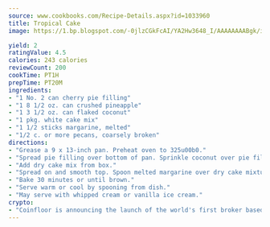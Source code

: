 ```yaml
---
source: www.cookbooks.com/Recipe-Details.aspx?id=1033960
title: Tropical Cake
image: https://1.bp.blogspot.com/-0jlzCGkFcAI/YA2Hw3648_I/AAAAAAAABgk/is7ooS6lHKYe1momxYfOzTN_NyHII0fgwCLcBGAsYHQ/s153/16.png

yield: 2
ratingValue: 4.5
calories: 243 calories
reviewCount: 200
cookTime: PT1H
prepTime: PT20M
ingredients:
- "1 No. 2 can cherry pie filling"
- "1 8 1/2 oz. can crushed pineapple"
- "1 3 1/2 oz. can flaked coconut"
- "1 pkg. white cake mix"
- "1 1/2 sticks margarine, melted"
- "1/2 c. or more pecans, coarsely broken"
directions:
- "Grease a 9 x 13-inch pan. Preheat oven to 325u00b0."
- "Spread pie filling over bottom of pan. Sprinkle coconut over pie filling. Add crushed pineapple with juice. Spread evenly."
- "Add dry cake mix from box."
- "Spread on and smooth top. Spoon melted margarine over dry cake mixture. Sprinkle top with pecans."
- "Bake 30 minutes or until brown."
- "Serve warm or cool by spooning from dish."
- "May serve with whipped cream or vanilla ice cream."
crypto:
- "Coinfloor is announcing the launch of the world's first broker based bitcoin marketplace."
---
```

